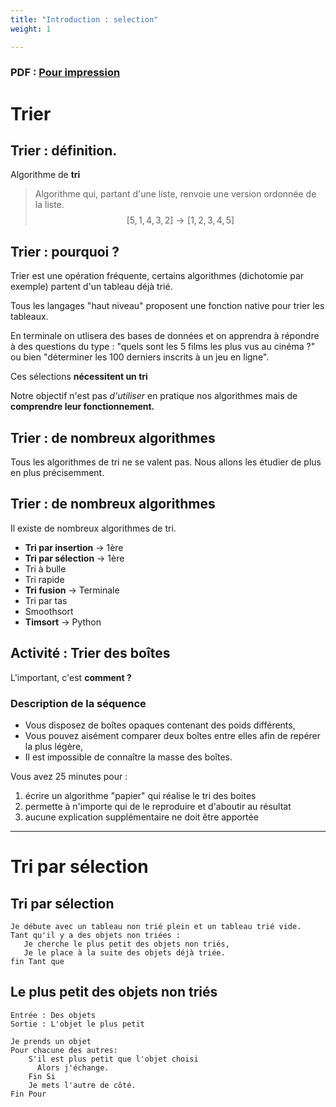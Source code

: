```yaml
---
title: "Introduction : selection"
weight: 1

---
```


### PDF : [Pour impression](./1_cours_selection.pdf)

# Trier

## Trier : définition.

Algorithme de **tri**

> Algorithme qui, partant d'une liste, renvoie une version ordonnée de la liste.
> $$[5,1,4,3,2] \rightarrow [1,2,3,4,5]$$

## Trier : pourquoi ?

Trier est une opération fréquente, certains algorithmes (dichotomie par
exemple) partent d'un tableau déjà trié.


Tous les langages "haut niveau" proposent une fonction native pour trier
les tableaux. 

En terminale on utlisera des bases de données et on apprendra à répondre
à des questions du type : "quels sont les 5 films les plus vus au cinéma ?"
ou bien "déterminer les 100 derniers inscrits à un jeu en ligne".

Ces sélections **nécessitent un tri**

Notre objectif n'est pas _d'utiliser_ en pratique nos algorithmes
mais de **comprendre leur fonctionnement.**


## Trier : de nombreux algorithmes

Tous les algorithmes de tri ne se valent pas. Nous allons les étudier de plus en plus précisemment.


## Trier : de nombreux algorithmes


Il existe de nombreux algorithmes de tri.

* **Tri par insertion** -> 1ère
* **Tri par sélection** -> 1ère
* Tri à bulle
* Tri rapide
* **Tri fusion** -> Terminale
* Tri par tas
* Smoothsort
* **Timsort** -> Python

## Activité : Trier des boîtes

L'important, c'est **comment ?**

### Description de la séquence

* Vous disposez de boîtes opaques contenant des poids différents,
* Vous pouvez aisément comparer deux boîtes entre elles afin de repérer la plus
légère,
* Il est impossible de connaître la masse des boîtes.

Vous avez 25 minutes pour :

1. écrire un algorithme "papier" qui réalise le tri des boites
2. permette à n'importe qui de le reproduire et d'aboutir au résultat
3. aucune explication supplémentaire ne doit être apportée

---


# Tri par sélection 

## Tri par sélection 

```
Je débute avec un tableau non trié plein et un tableau trié vide.
Tant qu'il y a des objets non triées :
   Je cherche le plus petit des objets non triés,
   Je le place à la suite des objets déjà triée.
fin Tant que
```


## Le plus petit des objets non triés

```
Entrée : Des objets
Sortie : L'objet le plus petit

Je prends un objet
Pour chacune des autres:
    S'il est plus petit que l'objet choisi
      Alors j'échange.
	Fin Si
	Je mets l'autre de côté.
Fin Pour
```
